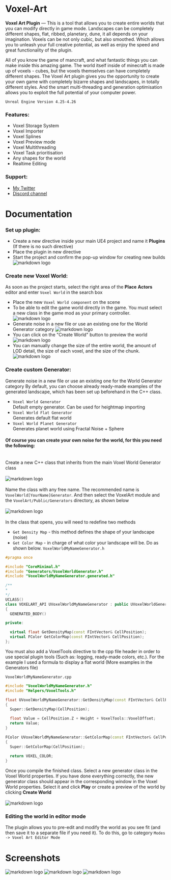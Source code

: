 # Voxel-Art
__Voxel Art Plugin__ — This is a tool that allows you to create entire worlds that you can modify directly in game mode. Landscapes can be completely different shapes, flat, ribbed, planetary, dune, it all depends on your imagination. Voxels can be not only cubic, but also smoothed. Which allows you to unleash your full creative potential, as well as enjoy the speed and great functionality of the plugin.

All of you know the game of mancraft, and what fantastic things you can make inside this amazing game. The world itself inside of minecraft is made up of voxels - cubes, but the voxels themselves can have completely different shapes. The Voxel Art plugin gives you the opportunity to create your own game with completely bizarre shapes and landscapes, in totally different styles. And the smart multi-threading and generation optimisation allows you to exploit the full potential of your computer power.

`Unreal Engine Version 4.25-4.26`

### Features:

- Voxel Storage System
- Voxel Importer
- Voxel Splines
- Voxel Preview mode
- Voxel Multithreading
- Voxel Task prioritisation
- Any shapes for the world
- Realtime Editing

### Support:

- [My Twitter](https://twitter.com/limtosingular)
- [Discord channel](https://discord.gg/FX3zzNxPq3)

# Documentation
### Set up plugin:
- Create a new directive inside your main UE4 project and name it __Plugins__ (If there is no such directive)
- Place the plugin in new directive
- Start the project and confirm the pop-up window for creating new builds</br>![markdown logo](https://i.ibb.co/WgWhgvB/UE4-Editor-GBu-AHb5-Djl.png)
### Create new Voxel World:
As soon as the project starts, select the right area of the __Place__ __Actors__  editor and enter `Voxel World` in the search box
- Place the new `Voxel World component` on the scene
- To be able to edit the game world directly in the game. You must select a new class in the game mod as your primary controller. 
![markdown logo](https://i.imgur.com/bNZPSNK.png)
- Generate noise in a new file or use an existing one for the World Generator category
![markdown logo](http://i.piccy.info/i9/a77461b290bfca8c160e081c27d64330/1619034527/15583/1425940/222222222222222.png)
- You can click on the "Create World" button to preview the world</br>
![markdown logo](http://i.piccy.info/i9/db43b4b85db2db609ff1e9fb0396a7a9/1619034440/6065/1425940/111111111.png)
- You can manually change the size of the entire world, the amount of LOD detail, the size of each voxel, and the size of the chunk.
![markdown logo](https://i.imgur.com/JTCQCP8.png)

### Create custom Generator:
Generate noise in a new file or use an existing one for the World Generator category
By default, you can choose already ready-made examples of the generated landscape, which has been set up beforehand in the C++ class. 
- `Voxel World Generator`</br>
Default empty generator. Can be used for heightmap importing
- `Voxel World Flat Generator`</br>
Generates default flat world
- `Voxel World Planet Generator`</br>
Generates planet world using Fractal Noise + Sphere

#### Of course you can create your own noise for the world, for this you need the following:</br></br>
Create a new C++ class that inherits from the main Voxel World Generator class</br></br>
![markdown logo](https://i.ibb.co/4WV3bxg/28-db-Oye-Zk-Q.jpg)</br></br>
Name the class with any free name. The recommended name is `VoxelWorld[YourName]Generator`. And then select the VoxelArt module and the `VoxelArt/Public/Generators` directory, as shown below</br></br>
![markdown logo](https://i.ibb.co/prjT9ws/Za8ipu7-Jp-Eg.jpg)</br></br>
In the class that opens, you will need to redefine two methods</br>
- `Get Density Map` - this method defines the shape of your landscape (noise)
- `Get Color Map` - in charge of what color your landscape will be.
Do as shown below. 
`VoxelWorldMyNameGenerator.h`
```c++
#pragma once

#include "CoreMinimal.h"
#include "Generators/VoxelWorldGenerator.h"
#include "VoxelWorldMyNameGenerator.generated.h"

/**
*
*/
UCLASS()
class VOXELART_API UVoxelWorldMyNameGenerator : public UVoxelWorldGenerator
{
  GENERATED_BODY()

private:

  virtual float GetDensityMap(const FIntVector& CellPosition);
  virtual FColor GetColorMap(const FIntVector& CellPosition);
};
```
You must also add a VoxelTools directive to the cpp file header in order to use special plugin tools (Such as: logging, ready-made colors, etc.). For the example I used a formula to display a flat world (More examples in the Generators file)

`VoxelWorldMyNameGenerator.cpp`
```c++
#include "VoxelWorldMyNameGenerator.h"
#include "Helpers/VoxelTools.h"

float UVoxelWorldMyNameGenerator::GetDensityMap(const FIntVector& CellPosition)
{
  Super::GetDensityMap(CellPosition);

  float Value = CellPosition.Z + Height + VoxelTools::VoxelOffset;
  return Value;
}

FColor UVoxelWorldMyNameGenerator::GetColorMap(const FIntVector& CellPosition)
{
  Super::GetColorMap(CellPosition);
  
  return VOXEL_COLOR;
}
```
Once you compile the finished class. Select a new generator class in the Voxel World properties. If you have done everything correctly, the new generator class should appear in the corresponding window in the Voxel World properties. Select it and click **Play** or create a preview of the world by clicking **Create World**</br></br>
![markdown logo](https://i.ibb.co/56ywMWw/Nq-Zeez6xf-Jk.jpg)

### Editing the world in editor mode
The plugin allows you to pre-edit and modify the world as you see fit (and then save it to a separate file if you need it). 
To do this, go to category `Modes -> Voxel Art Editor Mode`

# Screenshots
![markdown logo](http://ipic.su/img/img7/fs/UE4Editor_tLjSZZYAlk.1619035360.png)
![markdown logo](http://ipic.su/img/img7/fs/UE4Editor_VeoRefedaj.1619035380.png)
![markdown logo](http://ipic.su/img/img7/fs/UE4Editor_PcToZuxbrT.1619035406.png)

